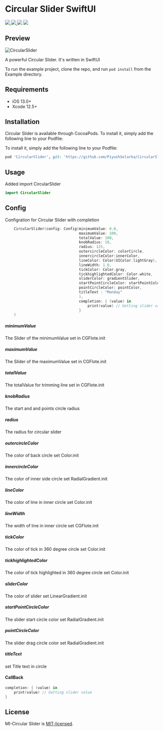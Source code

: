 # Circular Slider SwiftUI

<a href="https://docs.swift.org/swift-book/" style="pointer-events: stroke;" target="_blank">
<img src="https://img.shields.io/badge/swift-5.0-brightgreen">
</a>
<a href="https://developer.apple.com/ios/" style="pointer-events: stroke;" target="_blank">
<img src="https://img.shields.io/badge/platform-iOS-red">
</a>
<a href="https://www.codacy.com?utm_source=github.com&amp;utm_medium=referral&amp;utm_content=nikunjprajapati95/Reading-Animation&amp;utm_campaign=Badge_Grade"><img src="https://app.codacy.com/project/badge/Grade/44b16d6ddb96446b875d38bf2ec89b11"/></a>
<a href="https://github.com/nikunjprajapati95/Reading-Animation/blob/main/LICENSE" style="pointer-events: stroke;" target="_blank">
<img src="https://img.shields.io/badge/licence-MIT-orange">
</a>
<p></p> 

## Preview

![CircularSlider](https://user-images.githubusercontent.com/42262083/155064973-88f3637f-6d8c-4a2f-a555-df9d0ce6f24d.gif)

A powerful Circular Slider. It's written in SwiftUI

To run the example project, clone the repo, and run `pod install` from the Example directory.
<br />
## Requirements
- iOS 13.0+
- Xcode 12.5+

## Installation
Circular Slider is available through CocoaPods. To install it, simply add the following line to your Podfile:

To install it, simply add the following line to your Podfile:

```ruby
pod 'CircularSlider', git: 'https://github.com/PiyushSelarka/CircularSlider.git', branch: 'main'
```
## Usage
Added import CircularSlider
```swift
import CircularSlider
```

## Config 
Configration for Circular Slider with completion
```swift
    CircularSlider(config: Config(minimumValue: 0.0,
                                  maximumValue: 100,
                                  totalValue: 100,
                                  knobRadius: 10,
                                  radius: 125,
                                  outercircleColor: colorCircle,
                                  innercircleColor:innerColor,
                                  lineColor: Color(UIColor.lightGray),
                                  lineWidth: 1.0,
                                  tickColor: Color.gray,
                                  tickhighlightedColor: Color.white,
                                  sliderColor: gradientSlider,
                                  startPointCircleColor: startPointColor,
                                  pointCircleColor: pointColor,
                                  titleText : "Monday"
                                  ),
                                  completion: { (value) in
                                      print(value) // Getting slider value 
                                  }
    )
```

##### minimumValue
The Slider of the minimumValue set in CGFlote.init

##### maximumValue
The Slider of the maximumValue set in CGFlote.init

##### totalValue
The totalValue for trimming line set in CGFlote.init  

##### knobRadius
The start and and points circle radius 

##### radius
The radius for circular slider 

##### outercircleColor
The color of back circle set Color.init

##### innercircleColor
The color of inner side circle set RadialGradient.init

##### lineColor
The color of line in inner circle set Color.init

##### lineWidth
The width of line in inner circle set CGFlote.init

##### tickColor
The color of tick in 360 degree circle set Color.init

##### tickhighlightedColor
The color of tick highlighted in 360 degree circle set Color.init

##### sliderColor
The color of slider set LinearGradient.init

##### startPointCircleColor
The slider start circle color set RadialGradient.init

##### pointCircleColor
The slider drag circle color set RadialGradient.init

##### titleText
set Title text in circle 

#### CallBack

```swift
completion: { (value) in
    print(value) // Getting slider value 
}
```

## License
MI-Circular Slider is [MIT-licensed](/LICENSE).

